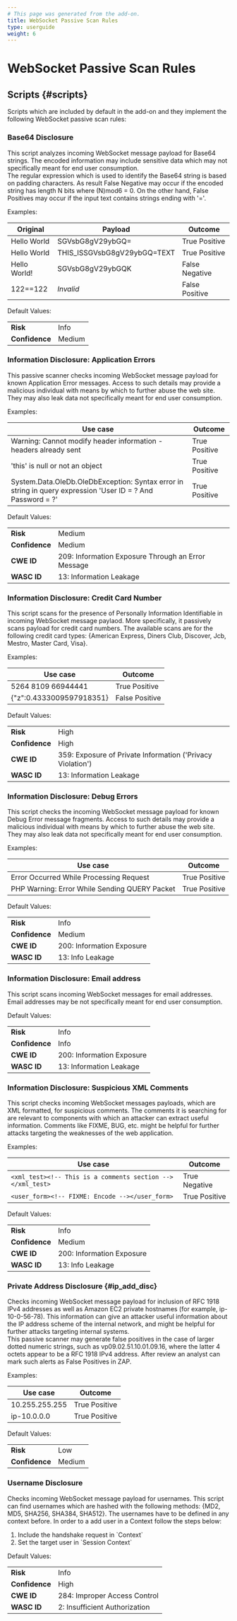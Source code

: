```yaml
---
# This page was generated from the add-on.
title: WebSocket Passive Scan Rules
type: userguide
weight: 6
---
```


# WebSocket Passive Scan Rules

## Scripts {#scripts}

Scripts which are included by default in the add-on and they implement the following WebSocket passive scan rules:

### Base64 Disclosure

This script analyzes incoming WebSocket message payload for Base64 strings. The encoded information may include sensitive data which may not specifically meant for end user consumption.  
The regular expression which is used to identify the Base64 string is based on padding characters. As result False Negative may occur if the encoded string has length N bits where (N)mod6 = 0. On the other hand, False Positives may occur if the input text contains strings ending with '='.

Examples:

| Original     | Payload                     | Outcome        |
| ------------ | --------------------------- | -------------- |
| Hello World  | SGVsbG8gV29ybGQ=            | True Positive  |
| Hello World  | THIS_ISSGVsbG8gV29ybGQ=TEXT | True Positive  |
| Hello World! | SGVsbG8gV29ybGQK            | False Negative |
| 122==122     | _Invalid_                   | False Positive |

Default Values:

|                |        |
| -------------- | ------ |
| **Risk**       | Info   |
| **Confidence** | Medium |

### Information Disclosure: Application Errors

This passive scanner checks incoming WebSocket message payload for known Application Error messages. Access to such details may provide a malicious individual with means by which to further abuse the web site. They may also leak data not specifically meant for end user consumption.

Examples:

| Use case                                                                                                    | Outcome       |
| ----------------------------------------------------------------------------------------------------------- | ------------- |
| Warning: Cannot modify header information - headers already sent                                            | True Positive |
| 'this' is null or not an object                                                                             | True Positive |
| System.Data.OleDb.OleDbException: Syntax error in string in query expression 'User ID = ? And Password = ?' | True Positive |

Default Values:

|                |                                                    |
| -------------- | -------------------------------------------------- |
| **Risk**       | Medium                                             |
| **Confidence** | Medium                                             |
| **CWE ID**     | 209: Information Exposure Through an Error Message |
| **WASC ID**    | 13: Information Leakage                            |

### Information Disclosure: Credit Card Number

This script scans for the presence of Personally Information Identifiable in incoming WebSocket message paylaod. More specifically, it passively scans payload for credit card numbers. The available scans are for the following credit card types: {American Express, Diners Club, Discover, Jcb, Mestro, Master Card, Visa}.

Examples:

| Use case                 | Outcome        |
| ------------------------ | -------------- |
| 5264 8109 66944441       | True Positive  |
| {"z":0.4333009597918351} | False Positive |

Default Values:

|                |                                                            |
| -------------- | ---------------------------------------------------------- |
| **Risk**       | High                                                       |
| **Confidence** | High                                                       |
| **CWE ID**     | 359: Exposure of Private Information ('Privacy Violation') |
| **WASC ID**    | 13: Information Leakage                                    |

### Information Disclosure: Debug Errors

This script checks the incoming WebSocket message payload for known Debug Error message fragments. Access to such details may provide a malicious individual with means by which to further abuse the web site. They may also leak data not specifically meant for end user consumption.

Examples:

| Use case                                      | Outcome       |
| --------------------------------------------- | ------------- |
| Error Occurred While Processing Request       | True Positive |
| PHP Warning: Error While Sending QUERY Packet | True Positive |

Default Values:

|                |                           |
| -------------- | ------------------------- |
| **Risk**       | Info                      |
| **Confidence** | Medium                    |
| **CWE ID**     | 200: Information Exposure |
| **WASC ID**    | 13: Info Leakage          |

### Information Disclosure: Email address

This script scans incoming WebSocket messages for email addresses. Email addresses may be not specifically meant for end user consumption.

Default Values:

|                |                           |
| -------------- | ------------------------- |
| **Risk**       | Info                      |
| **Confidence** | Info                      |
| **CWE ID**     | 200: Information Exposure |
| **WASC ID**    | 13: Information Leakage   |

### Information Disclosure: Suspicious XML Comments

This script checks incoming WebSocket messages payloads, which are XML formatted, for suspicious comments. The comments it is searching for are relevant to components with which an attacker can extract useful information. Comments like FIXME, BUG, etc. might be helpful for further attacks targeting the weaknesses of the web application.

Examples:

| Use case                                                   | Outcome       |
| ---------------------------------------------------------- | ------------- |
| `<xml_test><!-- This is a comments section --></xml_test>` | True Negative |
| `<user_form><!-- FIXME: Encode --></user_form>`            | True Positive |

Default Values:

|                |                           |
| -------------- | ------------------------- |
| **Risk**       | Info                      |
| **Confidence** | Medium                    |
| **CWE ID**     | 200: Information Exposure |
| **WASC ID**    | 13: Info Leakage          |

### Private Address Disclosure {#ip_add_disc}

Checks incoming WebSocket message payload for inclusion of RFC 1918 IPv4 addresses as well as Amazon EC2 private hostnames (for example, ip-10-0-56-78). This information can give an attacker useful information about the IP address scheme of the internal network, and might be helpful for further attacks targeting internal systems.  
This passive scanner may generate false positives in the case of larger dotted numeric strings, such as vp09.02.51.10.01.09.16, where the latter 4 octets appear to be a RFC 1918 IPv4 address. After review an analyst can mark such alerts as False Positives in ZAP.

Examples:

| Use case       | Outcome       |
| -------------- | ------------- |
| 10.255.255.255 | True Positive |
| ip-10.0.0.0    | True Positive |

Default Values:

|                |        |
| -------------- | ------ |
| **Risk**       | Low    |
| **Confidence** | Medium |

### Username Disclosure

Checks incoming WebSocket message payload for usernames. This script can find usernames which are hashed with the following methods: {MD2, MD5, SHA256, SHA384, SHA512}. The usernames have to be defined in any context before. In order to a add user in a Context follow the steps below:

1. Include the handshake request in \`Context\`
2. Set the target user in \`Session Context\`

Default Values:

|                |                               |
| -------------- | ----------------------------- |
| **Risk**       | Info                          |
| **Confidence** | High                          |
| **CWE ID**     | 284: Improper Access Control  |
| **WASC ID**    | 2: Insufficient Authorization |

